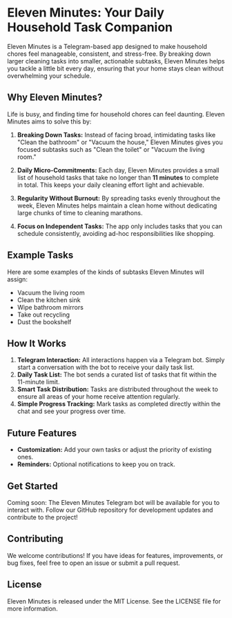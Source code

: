 # Eleven Minutes: Your Daily Household Task Companion

Eleven Minutes is a Telegram-based app designed to make household chores feel manageable, consistent, and stress-free. By breaking down larger cleaning tasks into smaller, actionable subtasks, Eleven Minutes helps you tackle a little bit every day, ensuring that your home stays clean without overwhelming your schedule.

## Why Eleven Minutes?
Life is busy, and finding time for household chores can feel daunting. Eleven Minutes aims to solve this by:

1. **Breaking Down Tasks:** Instead of facing broad, intimidating tasks like "Clean the bathroom" or "Vacuum the house," Eleven Minutes gives you focused subtasks such as "Clean the toilet" or "Vacuum the living room."

2. **Daily Micro-Commitments:** Each day, Eleven Minutes provides a small list of household tasks that take no longer than **11 minutes** to complete in total. This keeps your daily cleaning effort light and achievable.

3. **Regularity Without Burnout:** By spreading tasks evenly throughout the week, Eleven Minutes helps maintain a clean home without dedicating large chunks of time to cleaning marathons.

4. **Focus on Independent Tasks:** The app only includes tasks that you can schedule consistently, avoiding ad-hoc responsibilities like shopping.

## Example Tasks
Here are some examples of the kinds of subtasks Eleven Minutes will assign:
- Vacuum the living room
- Clean the kitchen sink
- Wipe bathroom mirrors
- Take out recycling
- Dust the bookshelf

## How It Works
1. **Telegram Interaction:** All interactions happen via a Telegram bot. Simply start a conversation with the bot to receive your daily task list.
2. **Daily Task List:** The bot sends a curated list of tasks that fit within the 11-minute limit.
3. **Smart Task Distribution:** Tasks are distributed throughout the week to ensure all areas of your home receive attention regularly.
4. **Simple Progress Tracking:** Mark tasks as completed directly within the chat and see your progress over time.

## Future Features
- **Customization:** Add your own tasks or adjust the priority of existing ones.
- **Reminders:** Optional notifications to keep you on track.

## Get Started
Coming soon: The Eleven Minutes Telegram bot will be available for you to interact with. Follow our GitHub repository for development updates and contribute to the project!

## Contributing
We welcome contributions! If you have ideas for features, improvements, or bug fixes, feel free to open an issue or submit a pull request.

## License
Eleven Minutes is released under the MIT License. See the LICENSE file for more information.

